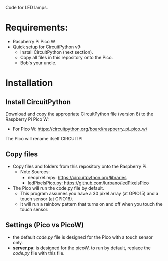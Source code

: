 Code for LED lamps.


# Requirements:
* Raspberry Pi Pico W
* Quick setup for CircuitPython v9: 
    * Install CircuitPython (next section).
    * Copy all files in this repository onto the Pico.
    * Bob's your uncle.

# Installation
## Install CircuitPython
Download and copy the appropriate CircuitPython file (version 8) to the Raspberry Pi Pico W:
* For Pico W: https://circuitpython.org/board/raspberry_pi_pico_w/

The Pico will rename itself CIRCUITPI

## Copy files
* Copy files and folders from this repository onto the Raspberry Pi.
    * Note Sources:
        * neopixel.mpy: https://circuitpython.org/libraries
        * ledPixelsPico.py: https://github.com/lurbano/ledPixelsPico
* The Pico will run the code.py file by default. 
    * This program assumes you have a 30 pixel array (at GPIO15) and a touch sensor (at GPIO16).
    * It will run a rainbow pattern that turns on and off when you touch the touch sensor.

## Settings (Pico vs PicoW)
* the default _code.py_ file is designed for the Pico with a touch sensor only.
* __server.py__: is designed for the picoW, to run by default, replace the _code.py_ file with this file.

